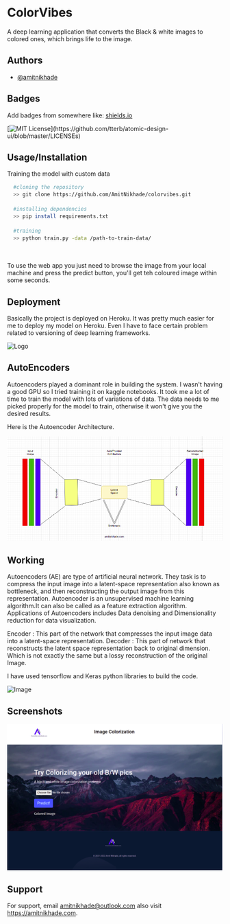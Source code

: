
# ColorVibes

A deep learning application that converts the Black & white images to colored ones, which brings life to the image.




## Authors

- [@amitnikhade](https://amitnikhade.com/)

  
## Badges

Add badges from somewhere like: [shields.io](https://shields.io/)

[![MIT License](https://img.shields.io/apm/l/atomic-design-ui.svg?)](https://github.com/tterb/atomic-design-ui/blob/master/LICENSEs)

## Usage/Installation

Training the model with custom data
```bash
  #cloning the repository
  >> git clone https://github.com/AmitNikhade/colorvibes.git

  #installing dependencies
  >> pip install requirements.txt

  #training
  >> python train.py -data /path-to-train-data/

  
```

  To use the web app you just need to browse the image from your local machine and press the predict button, you'll get teh coloured image within some seconds.

## Deployment
Basically the project is deployed on Heroku. It was pretty much easier for me to deploy my model on Heroku. Even I have to face certain problem related to versioning of deep learning frameworks. 

![Logo](https://coursework.vschool.io/content/images/size/w2000/2017/12/Image-result-for-heroku-photo-banner.png)


## AutoEncoders

Autoencoders played a dominant role in building the system. I wasn't having a good GPU so I tried training it on kaggle notebooks. It took me a lot of time to train the model with lots of variations of data. The data needs to me picked properly for the model to train, otherwise it won't give you the desired results.  

Here is the Autoencoder Architecture.


![Image](https://github.com/AmitNikhade/colorvibes/blob/master/Autoencoder.png?raw=true)



## Working

Autoencoders (AE) are type of artificial neural network. They task is to compress the input image into a latent-space representation also known as bottleneck, and then reconstructing the output image from this representation. Autoencoder is an unsupervised machine learning algorithm.It can also be called as a feature extraction algorithm.
Applications of Autoencoders includes Data denoising and Dimensionality reduction for data visualization.

Encoder : This part of the network that compresses the input image data into a latent-space representation.
Decoder : This part of network that reconstructs the latent space representation back to original dimension. Which is not exactly the same but a lossy reconstruction of the original Image.

I have used tensorflow and Keras python libraries to build the code.

![Image](https://miro.medium.com/max/1000/1*LkKz4wtZNBo5i-Vc8DWhTA.png)

## Screenshots

![App Screenshot](https://github.com/AmitNikhade/colorvibes/blob/master/Screenshot-20210813132428-1444x976.png?raw=true)



  
## Support

For support, email amitnikhade@outlook.com also visit https://amitnikhade.com.

  
